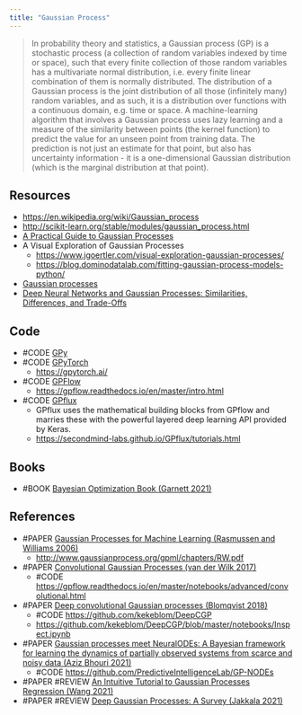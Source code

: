 ```yaml
---
title: "Gaussian Process"
---
```


> In probability theory and statistics, a Gaussian process (GP) is a stochastic process (a collection of random variables indexed by time or space), such that every finite collection of those random variables has a multivariate normal distribution, i.e. every finite linear combination of them is normally distributed. The distribution of a Gaussian process is the joint distribution of all those (infinitely many) random variables, and as such, it is a distribution over functions with a continuous domain, e.g. time or space. A machine-learning algorithm that involves a Gaussian process uses lazy learning and a measure of the similarity between points (the kernel function) to predict the value for an unseen point from training data. The prediction is not just an estimate for that point, but also has uncertainty information - it is a one-dimensional Gaussian distribution (which is the marginal distribution at that point).

## Resources
- https://en.wikipedia.org/wiki/Gaussian_process
- http://scikit-learn.org/stable/modules/gaussian_process.html
- [A Practical Guide to Gaussian Processes](https://drafts.distill.pub/gp/ )
- A Visual Exploration of Gaussian Processes
	- https://www.jgoertler.com/visual-exploration-gaussian-processes/
	- https://blog.dominodatalab.com/fitting-gaussian-process-models-python/
- [Gaussian processes](http://krasserm.github.io/2018/03/19/gaussian-processes/)
- [Deep Neural Networks and Gaussian Processes: Similarities, Differences, and Trade-Offs](https://towardsdatascience.com/deep-neural-networks-vs-gaussian-processes-similarities-differences-and-trade-offs-18647376d799)

## Code
- #CODE [GPy](https://github.com/SheffieldML/GPy)
- #CODE [GPyTorch](https://github.com/cornellius-gp/gpytorch)
	- https://gpytorch.ai/
- #CODE [GPFlow](https://github.com/GPflow/GPflow)
	- https://gpflow.readthedocs.io/en/master/intro.html
- #CODE [GPflux](https://github.com/secondmind-labs/GPflux)
	- GPflux uses the mathematical building blocks from GPflow and marries these with the powerful layered deep learning API provided by Keras. 
	- https://secondmind-labs.github.io/GPflux/tutorials.html


## Books
- #BOOK [Bayesian Optimization Book (Garnett 2021)](https://bayesoptbook.com/)


## References
- #PAPER [Gaussian Processes for Machine Learning (Rasmussen and Williams 2006)](http://www.gaussianprocess.org/gpml/)
	- http://www.gaussianprocess.org/gpml/chapters/RW.pdf
- #PAPER [Convolutional Gaussian Processes (van der Wilk 2017)](https://arxiv.org/abs/1709.01894)
	- #CODE https://gpflow.readthedocs.io/en/master/notebooks/advanced/convolutional.html
- #PAPER [Deep convolutional Gaussian processes (Blomqvist 2018)](https://arxiv.org/abs/1810.03052)
	- #CODE https://github.com/kekeblom/DeepCGP
	- https://github.com/kekeblom/DeepCGP/blob/master/notebooks/Inspect.ipynb
- #PAPER [Gaussian processes meet NeuralODEs: A Bayesian framework for learning the dynamics of partially observed systems from scarce and noisy data (Aziz Bhouri 2021)](https://arxiv.org/abs/2103.03385)
	- #CODE https://github.com/PredictiveIntelligenceLab/GP-NODEs
- #PAPER #REVIEW [An Intuitive Tutorial to Gaussian Processes Regression (Wang 2021)](https://arxiv.org/abs/2009.10862)
- #PAPER #REVIEW [Deep Gaussian Processes: A Survey (Jakkala 2021)](https://arxiv.org/abs/2106.12135)